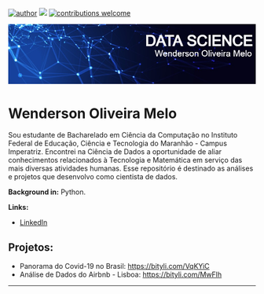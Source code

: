 [![author](https://img.shields.io/badge/author-WendersonMelo-red.svg)](https://www.linkedin.com/in/wendersonomelo/) [![](https://img.shields.io/badge/python-3.7+-blue.svg)](https://www.python.org/downloads/release/python-365/) [![contributions welcome](https://img.shields.io/badge/contributions-welcome-brightgreen.svg?style=flat)](https://github.com/dswendersonmelo/Data_Science/issues)


<p align="center">
  <img src="https://github.com/dswendersonmelo/Data_Science/blob/main/bannerGit.jpg" >
</p>

# Wenderson Oliveira Melo
Sou estudante de Bacharelado em Ciência da Computação no Instituto Federal de Educação, Ciência e Tecnologia do Maranhão - Campus Imperatriz. Encontrei na Ciência de Dados a oportunidade de aliar conhecimentos relacionados à Tecnologia e Matemática em serviço das mais diversas atividades humanas. Esse repositório é destinado as análises e projetos que desenvolvo como cientista de dados.

**Background in:** Python.

**Links:**
* [LinkedIn](https://www.linkedin.com/in/wendersonomelo/)



## Projetos:

* Panorama do Covid-19 no Brasil: https://bityli.com/VqKYiC
* Análise de Dados do Airbnb - Lisboa: https://bityli.com/MwFlh

---




